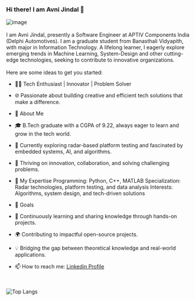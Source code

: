 
### Hi there! I am Avni Jindal 👋
![image](https://img.freepik.com/free-vector/girl-using-laptop-with-binary-code_1308-114505.jpg?t=st=1734887963~exp=1734891563~hmac=0da7e1b9b20b86cb5e360c45f797b59b556e75fbb3e0972d17d0e1a2516e1cd3&w=740)
<br>
<br>
I am Avni Jindal, presently a Software Engineer at APTIV Components India (Delphi Automotives). I am a graduate student from Banasthali Vidyapith, with major in Information Technology. A lifelong learner, I eagerly explore emerging trends in Machine Learning, System-Design and other cutting-edge technologies, seeking to contribute to innovative organizations.
<br>
<br>
Here are some ideas to get you started:
- 👩‍💻 Tech Enthusiast | Innovator | Problem Solver
- 🌐 Passionate about building creative and efficient tech solutions that make a difference.

- 🚀 About Me
- 🎓 B.Tech graduate with a CGPA of 9.22, always eager to learn and grow in the tech world.
- 📡 Currently exploring radar-based platform testing and fascinated by embedded systems, AI, and algorithms.
- 🌟 Thriving on innovation, collaboration, and solving challenging problems.
- 🔧 My Expertise
                  Programming: Python, C++, MATLAB
                  Specialization: Radar technologies, platform testing, and data analysis
                  Interests: Algorithms, system design, and tech-driven solutions
- 🎯 Goals
- 📖 Continuously learning and sharing knowledge through hands-on projects.
- 🌍 Contributing to impactful open-source projects.
- 💡 Bridging the gap between theoretical knowledge and real-world applications.
- 📫 How to reach me: <a href="https://www.linkedin.com/in/avnijindal110203/"> Linkedin Profile </a>

<br>

![Top Langs](https://github-readme-stats.vercel.app/api/top-langs/?username=avni1102&theme=tokyonight)
